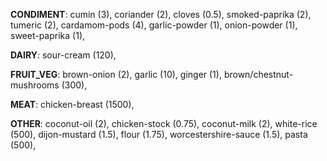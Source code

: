 
**CONDIMENT**:
cumin (3), 
coriander (2), 
cloves (0.5), 
smoked-paprika (2), 
tumeric (2), 
cardamom-pods (4), 
garlic-powder (1), 
onion-powder (1), 
sweet-paprika (1), 

**DAIRY**:
sour-cream (120), 

**FRUIT_VEG**:
brown-onion (2), 
garlic (10), 
ginger (1), 
brown/chestnut-mushrooms (300), 

**MEAT**:
chicken-breast (1500), 

**OTHER**:
coconut-oil (2), 
chicken-stock (0.75), 
coconut-milk (2), 
white-rice (500), 
dijon-mustard (1.5), 
flour (1.75), 
worcestershire-sauce (1.5), 
pasta (500), 
